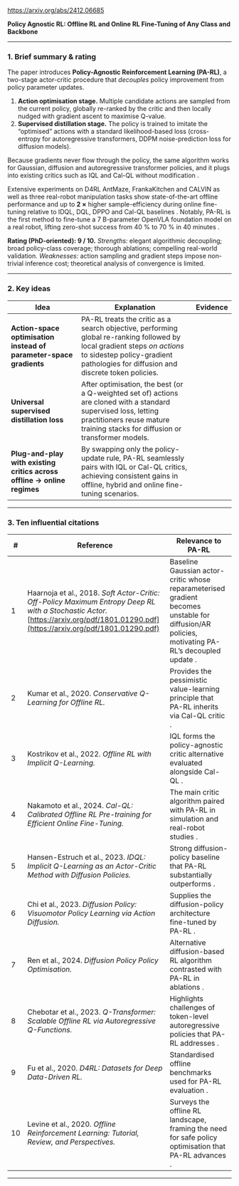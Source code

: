 https://arxiv.org/abs/2412.06685

**Policy Agnostic RL: Offline RL and Online RL Fine-Tuning of Any Class and Backbone**

---

### 1. Brief summary & rating

The paper introduces **Policy-Agnostic Reinforcement Learning (PA-RL)**, a two-stage actor-critic procedure that *decouples* policy improvement from policy parameter updates.

1. **Action optimisation stage.** Multiple candidate actions are sampled from the current policy, globally re-ranked by the critic and then locally nudged with gradient ascent to maximise Q-value.
2. **Supervised distillation stage.** The policy is trained to imitate the “optimised” actions with a standard likelihood-based loss (cross-entropy for autoregressive transformers, DDPM noise-prediction loss for diffusion models).

Because gradients never flow through the policy, the same algorithm works for Gaussian, diffusion and autoregressive transformer policies, and it plugs into existing critics such as IQL and Cal-QL without modification .

Extensive experiments on D4RL AntMaze, FrankaKitchen and CALVIN as well as three real-robot manipulation tasks show state-of-the-art offline performance and up to **2 ×** higher sample-efficiency during online fine-tuning relative to IDQL, DQL, DPPO and Cal-QL baselines . Notably, PA-RL is the first method to fine-tune a 7 B-parameter OpenVLA foundation model on a real robot, lifting zero-shot success from 40 % to 70 % in 40 minutes .

**Rating (PhD-oriented): 9 / 10.**
*Strengths:* elegant algorithmic decoupling; broad policy-class coverage; thorough ablations; compelling real-world validation.
*Weaknesses:* action sampling and gradient steps impose non-trivial inference cost; theoretical analysis of convergence is limited.

---

### 2. Key ideas

| Idea                                                                    | Explanation                                                                                                                                                                                                  | Evidence |
| ----------------------------------------------------------------------- | ------------------------------------------------------------------------------------------------------------------------------------------------------------------------------------------------------------ | -------- |
| **Action-space optimisation instead of parameter-space gradients**      | PA-RL treats the critic as a search objective, performing global re-ranking followed by local gradient steps *on actions* to sidestep policy-gradient pathologies for diffusion and discrete token policies. |          |
| **Universal supervised distillation loss**                              | After optimisation, the best (or a Q-weighted set of) actions are cloned with a standard supervised loss, letting practitioners reuse mature training stacks for diffusion or transformer models.            |          |
| **Plug-and-play with existing critics across offline → online regimes** | By swapping only the policy-update rule, PA-RL seamlessly pairs with IQL or Cal-QL critics, achieving consistent gains in offline, hybrid and online fine-tuning scenarios.                                  |          |

---

### 3. Ten influential citations

| #  | Reference                                                                                                                                                                            | Relevance to PA-RL                                                                                                                              |
| -- | ------------------------------------------------------------------------------------------------------------------------------------------------------------------------------------ | ----------------------------------------------------------------------------------------------------------------------------------------------- |
| 1  | Haarnoja et al., 2018. *Soft Actor-Critic: Off-Policy Maximum Entropy Deep RL with a Stochastic Actor.* [https://arxiv.org/pdf/1801.01290.pdf](https://arxiv.org/pdf/1801.01290.pdf) | Baseline Gaussian actor-critic whose reparameterised gradient becomes unstable for diffusion/AR policies, motivating PA-RL’s decoupled update . |
| 2  | Kumar et al., 2020. *Conservative Q-Learning for Offline RL.*                                                                                                                        | Provides the pessimistic value-learning principle that PA-RL inherits via Cal-QL critic .                                                       |
| 3  | Kostrikov et al., 2022. *Offline RL with Implicit Q-Learning.*                                                                                                                       | IQL forms the policy-agnostic critic alternative evaluated alongside Cal-QL .                                                                   |
| 4  | Nakamoto et al., 2024. *Cal-QL: Calibrated Offline RL Pre-training for Efficient Online Fine-Tuning.*                                                                                | The main critic algorithm paired with PA-RL in simulation and real-robot studies .                                                              |
| 5  | Hansen-Estruch et al., 2023. *IDQL: Implicit Q-Learning as an Actor-Critic Method with Diffusion Policies.*                                                                          | Strong diffusion-policy baseline that PA-RL substantially outperforms .                                                                         |
| 6  | Chi et al., 2023. *Diffusion Policy: Visuomotor Policy Learning via Action Diffusion.*                                                                                               | Supplies the diffusion-policy architecture fine-tuned by PA-RL .                                                                                |
| 7  | Ren et al., 2024. *Diffusion Policy Policy Optimisation.*                                                                                                                            | Alternative diffusion-based RL algorithm contrasted with PA-RL in ablations .                                                                   |
| 8  | Chebotar et al., 2023. *Q-Transformer: Scalable Offline RL via Autoregressive Q-Functions.*                                                                                          | Highlights challenges of token-level autoregressive policies that PA-RL addresses .                                                             |
| 9  | Fu et al., 2020. *D4RL: Datasets for Deep Data-Driven RL.*                                                                                                                           | Standardised offline benchmarks used for PA-RL evaluation .                                                                                     |
| 10 | Levine et al., 2020. *Offline Reinforcement Learning: Tutorial, Review, and Perspectives.*                                                                                           | Surveys the offline RL landscape, framing the need for safe policy optimisation that PA-RL advances .                                           |

---
